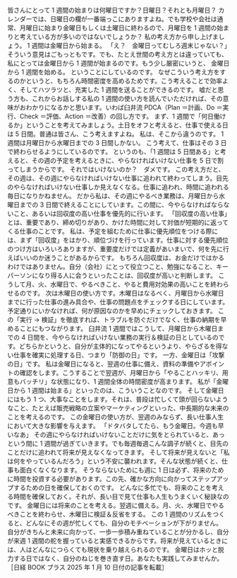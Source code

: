 ###

皆さんにとって 1 週間の始まりは何曜日ですか？日曜日？それとも月曜日？
カレンダーでは、日曜日の欄が一番端っこにありますよね。でも学校や会社は通常、月曜日に始まり金曜日もしくは土曜日に終わるので、月曜日を 1 週間の始まりと考えている方が多いのではないでしょうか？
私の考え方から申し上げましょう。
1 週間は金曜日から始まる。
「え？　金曜日ってむしろ週末じゃない？」そういう意見はごもっともです。でも、たとえ世間の考え方とは違っていても、私にとっては金曜日から 1 週間が始まるのです。もう少し厳密にいうと、
金曜日から 1 週間を始める。
ということにしているのです。
なぜこういう考え方をするのかというと、もちろん時間密度を高めるためです。こう考えることで効率よく、そしてハツラツと、充実した 1 週間を送ることができるのです。
嘘だと思う方も、これからお話しする私の 1 週間の使い方を読んでいただければ、その意味がおわかりになるかと思います。いわば臼井流 PDCA（Plan ＝計画、Do ＝実行、Check ＝評価、Action ＝改善）の回し方です。
まず、1 週間で「何日働けるか」ということを考えてみましょう。土日をオフと考えると、仕事で使える日は 5 日間。普通は皆さん、こう考えますよね。
私は、そこから違うのです。
1 週間は月曜日から水曜日までの 3 日間しかない。
こう考えて、仕事はその 3 日で終わらせるようにしているのです。
というのも、「1 週間は 5 日間ある」と考えると、その週の予定を考えるときに、やらなければいけない仕事を 5 日で割ってしまうからです。
それではいけないのか？　ダメです。
この考え方だと、その週は、その週にやらなければいけない仕事に追われて終わってしまう。目先のやらなければいけない仕事しか見えなくなる。仕事に追われ、時間に追われる毎日になりかねません。
だから私は、その週にやるべき業務は、月曜日から水曜日までの 3 日間で終えることにしています。この間に、今やらなければならないこと、あるいは回収度の高い仕事を優先的に行います。
「回収度の高い仕事」とは、重要であり、締め切りがあり、かけた時間に対して対価が短期的に返ってくる仕事のことです。
私は、予定を組むために仕事に優先順位をつける際には、まず「回収度」をはかり、順位づけを行っています。仕事に対する優先順位のつけ方はいろいろありますが、重要度だけでは定義があいまいで、何を先に行えばいいのか迷うことがあるからです。
もちろん回収度は、お金だけではかるわけではありません。自分（会社）にとって役立つこと、勉強になること、キーパーソンになり得る人に会うといったことは、回収度が高いと判断します。
こうして月、火、水曜日で、やるべきこと、やると費用対効果の高いことを終わらせるのです。
次は木曜日の使い方です。木曜日はなるべく、月曜日から水曜日までに行った仕事の進み具合や、仕事の問題点をチェックする日にしています。予定通りにいかなければ、何が原因なのかを早めにチェックしておきます。
この「実行 → 検証」を徹底すれば、トラブルを防ぐだけでなく、仕事の納期を早めることにもつながります。
臼井流 1 週間ではこうして、月曜日から木曜日までの 4 日間を、今やらなければいけない業務の実行＆検証の日としているのです。どちらかというと、自分が主体的になってやるというより、やらざるを得ない仕事を確実に処理する日、つまり「防御の日」です。
一方、金曜日は「攻撃の日」です。
私は金曜日になると、翌週の仕事に備え、資料の準備やアポイントの確認をします。こうすることで翌週が、月曜日から「やることハッキリ、用意もバッチリ」な状態になり、1 週間全体の時間密度が高まります。
私が「金曜日から 1 週間は始まる」といったのは、こういうことなのです。
そして金曜日にはもう 1 つ、大事なことをします。それは、普段は忙しくて頭が回らないようなこと、たとえば販売戦略の立案やマーケティングといった、中長期的な未来のことを考えるのです。
この金曜日の使い方が、翌週のみならず、長い仕事人生において大きな影響を与えます。
「ドタバタしてたら、もう金曜日。今週も早いなあ」
その週にやらなければいけないことだけに気をとられていると、あっという間に 1 週間が過ぎていきます。でも毎週毎週こんな調子が続くと、目先のことだけに追われて将来が見えなくなってきます。
そして将来が見えないと「私は何をやっているんだろう」という不安に襲われます。そんな状態が続くと、仕事も面白くなくなります。
そうならないためにも週に 1 日は必ず、将来のために時間を投資する必要があります。この先、確かな方向に向かってステップアップするための日を確保しておくのです。
どんなに多忙でも、将来のことを考える時間を確保しておく。それが、長い目で見て仕事も人生もうまくいく秘訣なのです。
金曜日には将来のことを考える。翌週に備える。月、火、水曜日でやるべきことを終わらせ、木曜日に検証＆反省をする。
この 1 週間のリズムをつくると、どんなにその週が忙しくても、自分のモチベーションが下がりません。
自分がきちんと未来に向かって、一歩一歩積み重ねていることが分かるし、自分が来週 1 週間の舵を握っていると実感できるからです。将来が見えているときには、人はどんなにつらくても現状を乗り越えられるのです。
金曜日はホッと脱力する日ではなく、自分のねじを巻き直す日。あなたも実践してみませんか。
［日経 BOOK プラス 2025 年 1 月 10 日付の記事を転載］
